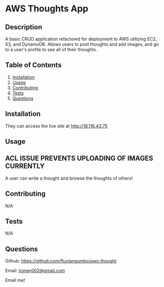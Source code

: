 # AWS Thoughts App


## Description

A basic CRUD application refactored for deployment to AWS utilizing EC2, S3, and DynamoDB. Allows users to post thoughts and add images, and go to a user's profile to see all of their thoughts.

## Table of Contents
1. [Installation](#installation)
2. [Usage](#usage)
3. [Contributing](#contributing)
4. [Tests](#tests)
5. [Questions](#questions)

## Installation

They can access the live site at http://18.116.43.75

## Usage

## ACL ISSUE PREVENTS UPLOADING OF IMAGES CURRENTLY
A user can write a thought and browse the thoughts of others!

## Contributing

N/A

## Tests

N/A

## Questions

Github: https://github.com/fluviangumbo/aws-thought

Email: jroney002@gmail.com

Email me!
 